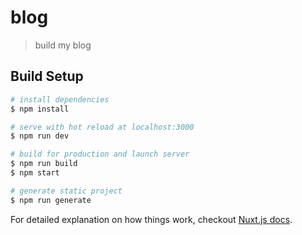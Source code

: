 # blog

> build my blog

## Build Setup

``` bash
# install dependencies
$ npm install

# serve with hot reload at localhost:3000
$ npm run dev

# build for production and launch server
$ npm run build
$ npm start

# generate static project
$ npm run generate


```

For detailed explanation on how things work, checkout [Nuxt.js docs](https://nuxtjs.org).

